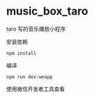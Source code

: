 # music_box_taro

taro 写的音乐播放小程序

安装依赖

```
npm install
```

编译

```
npm run dev:weapp
```

使用微信开发者工具查看
